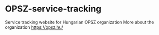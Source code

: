 # OPSZ-service-tracking
Service tracking website for Hungarian OPSZ organization
More about the organization https://opsz.hu/

